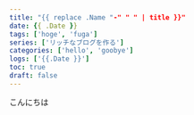 ```yaml
---
title: "{{ replace .Name "-" " " | title }}"
date: {{ .Date }}
tags: ['hoge', 'fuga']
series: ['リッチなブログを作る']
categories: ['hello', 'goobye']
logs: ['{{.Date }}']
toc: true
draft: false
---
```


こんにちは
